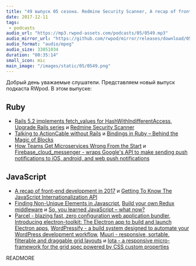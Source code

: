 ```yaml
---
title: "49 выпуск 05 сезона. Redmine Security Scanner, A recap of front-end development in 2017, Parcel, Electron-toolkit, WordPressify и прочее"
date: 2017-12-11
tags:
 - podcasts
audio_url: "https://mp3.rwpod-assets.com/podcasts/05/0549.mp3"
audio_mirror_url: "https://github.com/rwpod/mirror/releases/download/05.49/0549.mp3"
audio_format: "audio/mpeg"
audio_size: 33851034
duration: "00:35:14"
small_icon: mic
main_image: "/images/static/05/0549.png"
---
```


Добрый день уважаемые слушатели. Представляем новый выпуск подкаста RWpod. В этом выпуске:

## Ruby

 - [Rails 5.2 implements fetch_values for HashWithIndifferentAccess](http://blog.bigbinary.com/2017/12/06/rails-5-2-implements-fetch_values-for-hashwithindifferentaccess.html), [Upgrade Rails series](https://www.ombulabs.com/blog/tags/upgrades) и [Redmine Security Scanner](https://plan.io/redmine-security-scanner/)
 - [Talking to ActionCable without Rails](https://robots.thoughtbot.com/talking-to-actioncable-without-rails) и [Bindings in Ruby – Behind the Magic of Blocks](https://blog.rebased.pl/2017/11/30/bindings-in-ruby-behind-the-magic-of-blocks.html)
 - [How Teams Get Microservices Wrong From the Start](https://buttercms.com/books/microservices-for-startups/how-teams-get-microservices-wrong-from-the-start) и [Firebase_cloud_messenger - wraps Google's API to make sending push notifications to iOS, android, and web push notifications](https://github.com/patientslikeme/firebase_cloud_messenger)

## JavaScript

 - [A recap of front-end development in 2017](https://levelup.gitconnected.com/a-recap-of-front-end-development-in-2017-7072ce99e727) и [Getting To Know The JavaScript Internationalization API](https://netbasal.com/getting-to-know-the-javascript-internationalization-api-cb893b3908e0)
 - [Finding Non-Unique Elements in Javascript](https://hackernoon.com/finding-non-unique-elements-in-javascript-d934e6fd6260), [Build your own Redux middleware](https://blog.campvanilla.com/redux-middleware-basics-getting-started-17dc31c6435c) и [So, you learned JavaScript – what now?](https://christianheilmann.com/2017/12/05/so-you-learned-javascript-what-now/)
 - [Parcel - blazing fast, zero configuration web application bundler](https://parceljs.org/), [Introducing electron-toolkit: The Electron app to build and launch Electron apps](https://hackernoon.com/introducing-electron-toolkit-the-electron-app-to-build-and-launch-electron-apps-6530450e257e), [WordPressify - a build system designed to automate your WordPress development workflow](http://www.wordpressify.co/), [Muuri - responsive, sortable, filterable and draggable grid layouts](https://haltu.github.io/muuri/) и [Iota - a responsive micro-framework for the grid spec powered by CSS custom properties](http://korywakefield.com/iota/)

READMORE
